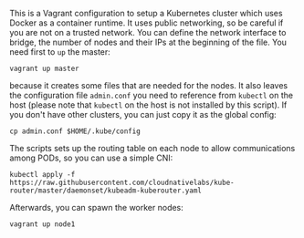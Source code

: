 
This is a Vagrant configuration to setup a Kubernetes cluster which
uses Docker as a container runtime. It uses public networking, so be
careful if you are not on a trusted network. You can define the
network interface to bridge, the number of nodes and their IPs at the
beginning of the file. You need first to `up` the master:

```
vagrant up master
```

because it creates some files that are needed for the nodes. It also
leaves the configuration file `admin.conf` you need to reference from
`kubectl` on the host (please note that `kubectl` on the host is not
installed by this script). If you don't have other clusters, you can
just copy it as the global config:

```
cp admin.conf $HOME/.kube/config
```

The scripts sets up the routing table on each node to allow
communications among PODs, so you can use a simple CNI:

```
kubectl apply -f https://raw.githubusercontent.com/cloudnativelabs/kube-router/master/daemonset/kubeadm-kuberouter.yaml
```

Afterwards, you can spawn the worker nodes:

```
vagrant up node1
```
